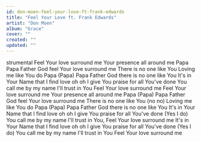 ```yaml
---
id: don-moen-feel-your-love-ft-frank-edwards
title: "Feel Your Love ft. Frank Edwards"
artist: "Don Moen"
album: "Grace"
cover: ""
created: ""
updated: ""
---
```


strumental
Feel Your love surround me
Your presence all around me
Papa Papa
Father God feel Your love surround me
There is no one like You
Loving me like You do
Papa (Papa) Papa
Father God there is no one like You
It's in Your Name that I find love oh oh
I give You praise for all You've done
You call me by my name
I'll trust in You
Feel Your love surround me
Feel Your love surround me
Your presence all around me
Papa (Papa) Papa
Father God feel Your love surround me
There is no one like You (no no)
Loving me like You do
Papa (Papa) Papa
Father God there is no one like You
It's in Your Name that I find love oh oh
I give You praise for all You've done (Yes I do)
You call me by my name
I'll trust in You,
Feel Your love surround me
It's in Your Name that I find love oh oh
I give You praise for all You've done (Yes I do)
You call me by my name
I'll trust in You
Feel Your love surround me